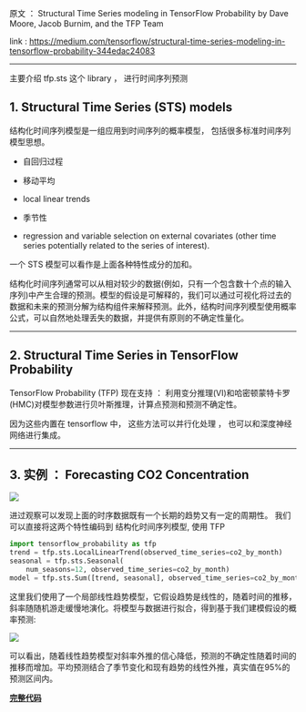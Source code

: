 原文 ： Structural Time Series modeling in TensorFlow Probability  by Dave Moore, Jacob Burnim, and the TFP Team

link : https://medium.com/tensorflow/structural-time-series-modeling-in-tensorflow-probability-344edac24083


----

主要介绍 tfp.sts 这个 library ， 进行时间序列预测


## 1. Structural Time Series (STS) models

结构化时间序列模型是一组应用到时间序列的概率模型， 包括很多标准时间序列模型思想。

* 自回归过程

* 移动平均

* local linear trends

* 季节性

* regression and variable selection on external covariates (other time series potentially related to the series of interest).


一个 STS 模型可以看作是上面各种特性成分的加和。

结构化时间序列通常可以从相对较少的数据(例如，只有一个包含数十个点的输入序列)中产生合理的预测。模型的假设是可解释的，我们可以通过可视化将过去的数据和未来的预测分解为结构组件来解释预测。此外，结构时间序列模型使用概率公式，可以自然地处理丢失的数据，并提供有原则的不确定性量化。

----

## 2. Structural Time Series in TensorFlow Probability

TensorFlow Probability (TFP)  现在支持 ： 利用变分推理(VI)和哈密顿蒙特卡罗(HMC)对模型参数进行贝叶斯推理，计算点预测和预测不确定性。

因为这些内置在 tensorflow 中， 这些方法可以并行化处理 ， 也可以和深度神经网络进行集成。

----

## 3. 实例 ： Forecasting CO2 Concentration

![](https://i.loli.net/2019/08/29/OXLsuZity13NfaS.png)

进过观察可以发现上面的时序数据既有一个长期的趋势又有一定的周期性。 我们可以直接将这两个特性编码到 结构化时间序列模型, 使用 TFP

```python
import tensorflow_probability as tfp
trend = tfp.sts.LocalLinearTrend(observed_time_series=co2_by_month)
seasonal = tfp.sts.Seasonal(
    num_seasons=12, observed_time_series=co2_by_month)
model = tfp.sts.Sum([trend, seasonal], observed_time_series=co2_by_month)

```

这里我们使用了一个局部线性趋势模型，它假设趋势是线性的，随着时间的推移，斜率随随机游走缓慢地演化。将模型与数据进行拟合，得到基于我们建模假设的概率预测:

![](https://i.loli.net/2019/08/29/Pyf9TZcgsezFLpj.png)

可以看出，随着线性趋势模型对斜率外推的信心降低，预测的不确定性随着时间的推移而增加。平均预测结合了季节变化和现有趋势的线性外推，真实值在95%的预测区间内。



**[完整代码](https://github.com/tensorflow/probability/blob/master/tensorflow_probability/examples/jupyter_notebooks/Structural_Time_Series_Modeling_Case_Studies_Atmospheric_CO2_and_Electricity_Demand.ipynb)**





















